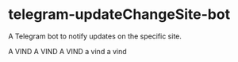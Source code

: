 # telegram-updateChangeSite-bot
A Telegram bot to notify updates on the specific site.

A VIND A VIND A VIND
a vind
a vind
